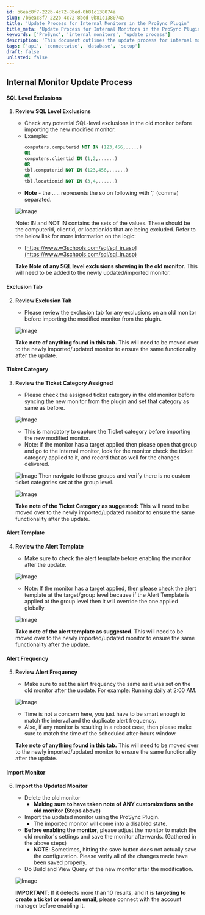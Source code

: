 ```yaml
---
id: b6eac8f7-222b-4c72-8bed-0b81c138074a
slug: /b6eac8f7-222b-4c72-8bed-0b81c138074a
title: 'Update Process for Internal Monitors in the ProSync Plugin'
title_meta: 'Update Process for Internal Monitors in the ProSync Plugin'
keywords: ['ProSync', 'internal monitors', 'update process']
description: 'This document outlines the update process for internal monitors in the ProSync plugin.'
tags: ['api', 'connectwise', 'database', 'setup']
draft: false
unlisted: false
---
```


## Internal Monitor Update Process

#### SQL Level Exclusions

1. **Review SQL Level Exclusions**
    - Check any potential SQL-level exclusions in the old monitor before importing the  new modified monitor.
    - Example:
        ```sql
        computers.computerid NOT IN (123,456,.....)
        OR
        computers.clientid IN (1,2,......)
        OR
        tbl.computerid NOT IN (123,456,......)
        OR
        tbl.locationid NOT IN (3,4,......)
        ```
    - **Note** - the ..... represents the so on following with ',' (comma) separated.

   ![Image](../../../static/img/docs/b6eac8f7-222b-4c72-8bed-0b81c138074a/image_1.png)

   Note: IN and NOT IN contains the sets of the values. These should be the computerid, clientid, or locationids that are being excluded.
   Refer to the below link for more information on the logic:
   - [https://www.w3schools.com/sql/sql_in.asp](https://www.w3schools.com/sql/sql_in.asp)

   **Take Note of any SQL level exclusions showing in the old monitor.** This will need to be added to the newly updated/imported monitor.

#### Exclusion Tab

2. **Review Exclusion Tab**
   - Please review the exclusion tab for any exclusions on an old monitor before importing the modified monitor from the plugin.

   ![Image](/img/docs/b6eac8f7-222b-4c72-8bed-0b81c138074a/data1.png)

   **Take note of anything found in this tab.** This will need to be moved over to the newly imported/updated monitor to ensure the same functionality after the update.

#### Ticket Category

3. **Review the Ticket Category Assigned**
   - Please check the assigned ticket category in the old monitor before syncing the new monitor from the plugin and set that category as same as before.

   ![Image](../../../static/img/docs/b6eac8f7-222b-4c72-8bed-0b81c138074a/image_2.png)

   - This is mandatory to capture the Ticket category before importing the new modified monitor.
   - Note: If the monitor has a target applied then please open that group and go to the Internal monitor, look for the monitor check the ticket category applied to it, and record that as well for the changes delivered.

   ![Image](../../../static/img/docs/b6eac8f7-222b-4c72-8bed-0b81c138074a/image_3.png)
   Then navigate to those groups and verify there is no custom ticket categories set at the group level.

   ![Image](../../../static/img/docs/b6eac8f7-222b-4c72-8bed-0b81c138074a/image_4.png)

   **Take note of the Ticket Category as suggested:** This will need to be moved over to the newly imported/updated monitor to ensure the same functionality after the update.

#### Alert Template

4. **Review the Alert Template**
   - Make sure to check the alert template before enabling the monitor after the update.

   ![Image](../../../static/img/docs/b6eac8f7-222b-4c72-8bed-0b81c138074a/image_5.png)

   - Note: If the monitor has a target applied, then please check the alert template at the target/group level because if the Alert Template is applied at the group level then it will override the one applied globally.

   ![Image](../../../static/img/docs/b6eac8f7-222b-4c72-8bed-0b81c138074a/image_6.png)

   **Take note of the alert template as suggested.** This will need to be moved over to the newly imported/updated monitor to ensure the same functionality after the update.

#### Alert Frequency

5. **Review Alert Frequency**
   - Make sure to set the alert frequency the same as it was set on the old monitor after the update.
   For example: Running daily at 2:00 AM.

   ![Image](../../../static/img/docs/b6eac8f7-222b-4c72-8bed-0b81c138074a/image_7.png)

   - Time is not a concern here, you just have to be smart enough to match the interval and the duplicate alert frequency.
   - Also, if any monitor is resulting in a reboot case, then please make sure to match the time of the scheduled after-hours window.

   **Take note of anything found in this tab.** This will need to be moved over to the newly imported/updated monitor to ensure the same functionality after the update.

#### Import Monitor

6. **Import the Updated Monitor**
   - Delete the old monitor
     - **Making sure to have taken note of ANY customizations on the old monitor (Steps above)**
   - Import the updated monitor using the ProSync Plugin.
     - The imported monitor will come into a disabled state.
   - **Before enabling the monitor**, please adjust the monitor to match the old monitor's settings and save the monitor afterwards. (Gathered in the above steps)
     - **NOTE**: Sometimes, hitting the save button does not actually save the configuration. Please verify all of the changes made have been saved properly.
   - Do Build and View Query of the new monitor after the modification.

   ![Image](../../../static/img/docs/b6eac8f7-222b-4c72-8bed-0b81c138074a/image_8.png)

   **IMPORTANT**: If it detects more than 10 results, and it is **targeting to create a ticket or send an email**, please connect with the account manager before enabling it.